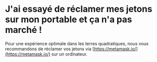 # J'ai essayé de réclamer mes jetons sur mon portable et ça n'a pas marché !

Pour une expérience optimale dans les terres quadratiques, nous vous recommandons de réclamer vos jetons via [https://metamask.io/](https://metamask.io/) sur un ordinateur.

